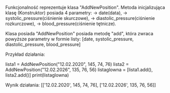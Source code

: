 Funkcjonalność reprezentuje klasa "AddNewPosition". Metoda inicjalizująca klasę (Konstruktor) posiada 4 parametry:
-> date(data),
-> systolic_pressure(ciśnienie skurczowe),
-> diastolic_pressure(ciśnienie rozkurczowe),
-> blood_pressure(ciśnienie tętnicze).

Klasa posiada "AddNewPosition" posiada metodę "add", która zwraca powyższe parametry w formie listy: [date, systolic_pressure, diastolic_pressure, blood_pressure]

Przykład działania:

lista1 = AddNewPosition("12.02.2020", 145, 74, 76)
lista2 = AddNewPosition("12.02.2026", 135, 76, 56)
listaglowna = [lista1.add(), lista2.add()]
print(listaglowna)

Wynik działania:
[['12.02.2020', 145, 74, 76], ['12.02.2026', 135, 76, 56]]
